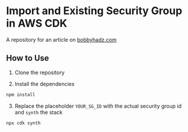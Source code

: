 # Import and Existing Security Group in AWS CDK

A repository for an article on
[bobbyhadz.com](https://bobbyhadz.com/blog/aws-cdk-import-existing-security-group)

## How to Use

1. Clone the repository

2. Install the dependencies

```bash
npm install
```

3. Replace the placeholder `YOUR_SG_ID` with the actual security group id and
   `synth` the stack

```bash
npx cdk synth
```
